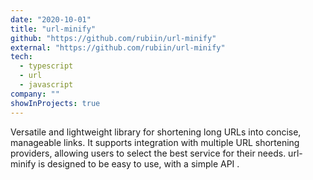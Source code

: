 ```yaml
---
date: "2020-10-01"
title: "url-minify"
github: "https://github.com/rubiin/url-minify"
external: "https://github.com/rubiin/url-minify"
tech:
  - typescript
  - url
  - javascript
company: ""
showInProjects: true
---
```


Versatile and lightweight library for shortening long URLs into concise, manageable links. It supports integration with multiple URL shortening providers, allowing users to select the best service for their needs. url-minify is designed to be easy to use, with a simple API .
